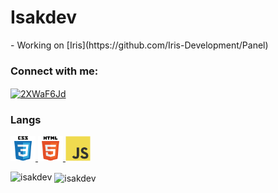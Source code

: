 <h1>Isakdev</h1>
- Working on [Iris](https://github.com/Iris-Development/Panel)

<h3 align="left">Connect with me:</h3>
<p align="left">
<a href="https://discord.gg/2XWaF6Jd" target="blank"><img align="center" src="https://raw.githubusercontent.com/rahuldkjain/github-profile-readme-generator/master/src/images/icons/Social/discord.svg" alt="2XWaF6Jd" height="30" width="40" /></a>
</p>

<h3 align="left">Langs</h3>
<p align="left"> <a href="https://www.w3schools.com/css/" target="_blank"> <img src="https://raw.githubusercontent.com/devicons/devicon/master/icons/css3/css3-original-wordmark.svg" alt="css3" width="40" height="40"/> </a> <a href="https://www.w3.org/html/" target="_blank"> <img src="https://raw.githubusercontent.com/devicons/devicon/master/icons/html5/html5-original-wordmark.svg" alt="html5" width="40" height="40"/> </a> <a href="https://developer.mozilla.org/en-US/docs/Web/JavaScript" target="_blank"> <img src="https://raw.githubusercontent.com/devicons/devicon/master/icons/javascript/javascript-original.svg" alt="javascript" width="40" height="40"/> </a> </p>

<p><img align="left" src="https://github-readme-stats.vercel.app/api/top-langs?username=isakdev&show_icons=true&locale=en&layout=compact" alt="isakdev" /></p>

<p>&nbsp;<img align="center" src="https://github-readme-stats.vercel.app/api?username=isakdev&show_icons=true&locale=en" alt="isakdev" /></p>
